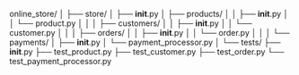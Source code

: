 online_store/
│
├── store/
│   ├── __init__.py
│   ├── products/
│   │   ├── __init__.py
│   │   └── product.py
│   │
│   ├── customers/
│   │   ├── __init__.py
│   │   └── customer.py
│   │
│   ├── orders/
│   │   ├── __init__.py
│   │   └── order.py
│   │
│   └── payments/
│       ├── __init__.py
│       └── payment_processor.py
│
└── tests/
    ├── __init__.py
    ├── test_product.py
    ├── test_customer.py
    ├── test_order.py
    └── test_payment_processor.py
